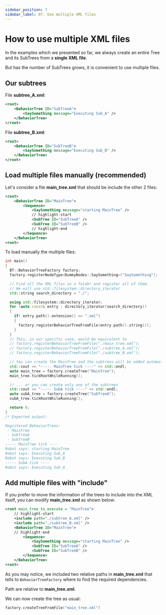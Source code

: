 ```yaml
---
sidebar_position: 7
sidebar_label: 07. Use multiple XML files
---
```


# How to use multiple XML files

In the examples which we presented so far, we always create an entire Tree
and its SubTrees from a **single XML file**.

But has the number of SubTrees grows, it is convenient to use multiple files.

## Our subtrees

File **subtree_A.xml**:

``` xml
<root>
    <BehaviorTree ID="SubTreeA">
        <SaySomething message="Executing Sub_A" />
    </BehaviorTree>
</root>
```

File **subtree_B.xml**:

``` xml 
<root>
    <BehaviorTree ID="SubTreeB">
        <SaySomething message="Executing Sub_B" />
    </BehaviorTree>
</root>
```

## Load multiple files manually (recommended)

Let's consider a file **main_tree.xml** that should be include the other 2 files:

``` xml 
<root>
    <BehaviorTree ID="MainTree">
        <Sequence>
            <SaySomething message="starting MainTree" />
            // highlight-start
            <SubTree ID="SubTreeA" />
            <SubTree ID="SubTreeB" />
            // highlight-end
        </Sequence>
    </BehaviorTree>
<root>
```

To load manually the multiple files:

``` cpp
int main()
{
  BT::BehaviorTreeFactory factory;
  factory.registerNodeType<DummyNodes::SaySomething>("SaySomething");

  // Find all the XML files in a folder and register all of them.
  // We will use std::filesystem::directory_iterator
  std::string search_directory = "./";

  using std::filesystem::directory_iterator;
  for (auto const& entry : directory_iterator(search_directory)) 
  {
    if( entry.path().extension() == ".xml")
    {
      factory.registerBehaviorTreeFromFile(entry.path().string());
    }
  }
  // This, in our specific case, would be equivalent to
  // factory.registerBehaviorTreeFromFile("./main_tree.xml");
  // factory.registerBehaviorTreeFromFile("./subtree_A.xml");
  // factory.registerBehaviorTreeFromFile("./subtree_B.xml");

  // You can create the MainTree and the subtrees will be added automatically.
  std::cout << "----- MainTree tick ----" << std::endl;
  auto main_tree = factory.createTree("MainTree");
  main_tree.tickRootWhileRunning();

  // ... or you can create only one of the subtrees
  std::cout << "----- SubA tick ----" << std::endl;
  auto subA_tree = factory.createTree("SubTreeA");
  subA_tree.tickRootWhileRunning();

  return 0;
}
/* Expected output:

Registered BehaviorTrees:
 - MainTree
 - SubTreeA
 - SubTreeB
----- MainTree tick ----
Robot says: starting MainTree
Robot says: Executing Sub_A
Robot says: Executing Sub_B
----- SubA tick ----
Robot says: Executing Sub_A
```

## Add multiple files with "include"

If you prefer to move the information of the trees
to include into the XML itself, you can modify **main_tree.xml** as shown below:


``` xml
<root main_tree_to_execute = "MainTree">
    // highlight-start
    <include path="./subtree_A.xml" />
    <include path="./subtree_B.xml" />
    <BehaviorTree ID="MainTree">
    // highlight-end
        <Sequence>
            <SaySomething message="starting MainTree" />
            <SubTree ID="SubTreeA" />
            <SubTree ID="SubTreeB" />
        </Sequence>
    </BehaviorTree>
<root>
```

As you may notice, we included two relative paths in **main_tree.xml**
that tells to `BehaviorTreeFactory` where to find the required dependencies.

Path are relative to **main_tree.xml**.

We can now create the tree as usual:

``` cpp
factory.createTreeFromFile("main_tree.xml")
```



